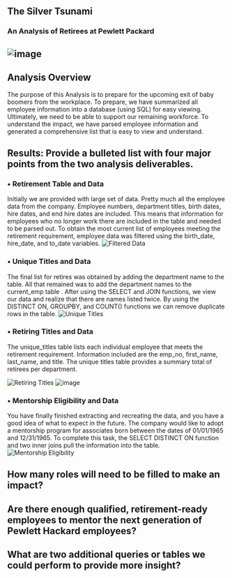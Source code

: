 ## The Silver Tsunami 
### An Analysis of Retirees at Pewlett Packard


## ![image](https://user-images.githubusercontent.com/87907584/136784265-83d2fc9d-dbbe-4cea-ab65-405984fddb5b.png)

## Analysis Overview
The purpose of this Analysis is to prepare for the upcoming exit of baby boomers from the workplace.  To prepare, we have summarized all employee information into a database (using SQL) for easy viewing.  Ultimately, we need to be able to support our remaining workforce.  To understand the impact, we have parsed employee information and generated a comprehensive list that is easy to view and understand.


## Results: Provide a bulleted list with four major points from the two analysis deliverables. 

### •	**Retirement Table and Data**
Initially we are provided with large set of data.  Pretty much all the employee data from the company.  Employee numbers, department titles, birth dates, hire dates, and end hire dates are included.  This means that information for employees who no longer work there are included in the table and needed to be parsed out.  To obtain the most current list of employees meeting the retirement requirement, employee data was filtered using the birth_date, hire_date, and to_date variables. 
![Filtered Data](https://user-images.githubusercontent.com/87907584/136791092-9acd3ddf-8d47-4c4a-a481-694a90f23230.PNG)

### •	**Unique Titles and Data**
The final list for retires was obtained by adding the department name to the table.  All that remained was to add the department names to the current_emp table .  After using the SELECT and JOIN functions, we view our data and realize that there are names listed twice.  By using the DISTINCT ON, GROUPBY,  and COUNT() functions we can remove duplicate rows in the table. 
![Unique Titles](https://user-images.githubusercontent.com/87907584/136800023-bf5153ab-b0f5-4023-91bf-55d42b06b819.PNG)


### •	**Retiring Titles and Data**
The unique_titles table lists each individual employee that meets the retirement requirement.  Information included are the emp_no, first_name, last_name, and title.  The unique titles table provides a summary total of retirees per department. 

![Retiring Titles](https://user-images.githubusercontent.com/87907584/136805564-46f4eb1b-ad54-49bc-b4f6-6c19c07ef000.PNG)
![image](https://user-images.githubusercontent.com/87907584/136861527-07ed0e99-e41c-4877-8aad-6b2507fc920d.png)

### • **Mentorship Eligibility and Data**
You have finally finished extracting and recreating the data, and you have a good idea of what to expect in the future.  The company would like to adopt a mentorship program for associates born between the dates of 01/01/1965 and 12/31/1965.  To complete this task, the SELECT DISTINCT ON function and two inner joins pull the information into the table.
![Mentorship Eligibility](https://user-images.githubusercontent.com/87907584/136862475-550713be-31f9-42b2-b1f5-99613c38f0a8.PNG) 


## How many roles will need to be filled to make an impact?

## Are there enough qualified, retirement-ready employees to mentor the next generation of Pewlett Hackard employees?

## What are two additional queries or tables we could perform to provide more insight?



